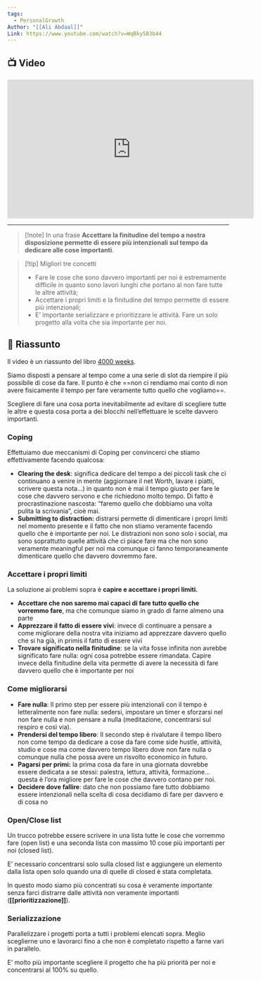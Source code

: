 ```yaml
---
tags:
  - PersonalGrowth
Author: "[[Ali Abdaal]]"
Link: https://www.youtube.com/watch?v=WqBkyS83b44
---
```

## 📺 Video
<div class="iframe-container">
  <iframe width="560" height="315" src="https://www.youtube.com/embed/WqBkyS83b44" title="YouTube video player" frameborder="0" allow="accelerometer; autoplay; clipboard-write; encrypted-media; gyroscope; picture-in-picture" allowfullscreen></iframe>
</div>

---

> [!note] In una frase
> **Accettare la finitudine del tempo a nostra disposizione permette di essere più intenzionali sul tempo da dedicare alle cose importanti**.

> [!tip] Migliori tre concetti
> - Fare le cose che sono davvero importanti per noi è estremamente difficile in quanto sono lavori lunghi che portano al non fare tutte le altre attività;
> - Accettare i propri limiti e la finitudine del tempo permette di essere più intenzionali;
> - E’ importante serializzare e prioritizzare le attività. Fare un solo progetto alla volta che sia importante per noi.

## 📒 Riassunto

Il video è un riassunto del libro [4000 weeks](https://www.amazon.it/Four-Thousand-Weeks-Management-Mortals/dp/0374159122).

Siamo disposti a pensare al tempo come a una serie di slot da riempire il più possibile di cose da fare.
Il punto è che ==non ci rendiamo mai conto di non avere fisicamente il tempo per fare veramente tutto quello che vogliamo==.

Scegliere di fare una cosa porta inevitabilmente ad evitare di scegliere tutte le altre e questa cosa porta a dei blocchi nell’effettuare le scelte davvero importanti.

### Coping

Effettuiamo due meccanismi di Coping per convincerci che stiamo effettivamente facendo qualcosa:

- **Clearing the desk**: significa dedicare del tempo a dei piccoli task che ci continuano a venire in mente (aggiornare il net Worth, lavare i piatti, scrivere questa nota…) in quanto non è mai il tempo giusto per fare le cose che davvero servono e che richiedono molto tempo. Di fatto è procrastinazione nascosta: “faremo quello che dobbiamo una volta pulita la scrivania”, cioè mai.
- **Submitting to distraction:** distrarsi permette di dimenticare i propri limiti nel momento presente e il fatto che non stiamo veramente facendo quello che è importante per noi. Le distrazioni non sono solo i social, ma sono soprattutto quelle attività che ci piace fare ma che non sono veramente meaningful per noi ma comunque ci fanno temporaneamente dimenticare quello che davvero dovremmo fare.

### Accettare i propri limiti

La soluzione ai problemi sopra è **capire e accettare i propri limiti.**

- **Accettare che non saremo mai capaci di fare tutto quello che vorremmo fare**, ma che comunque siamo in grado di farne almeno una parte
- **Apprezzare il fatto di essere vivi**: invece di continuare a pensare a come migliorare della nostra vita iniziamo ad apprezzare davvero quello che si ha già, in primis il fatto di essere vivi
- **Trovare significato nella finitudine**: se la vita fosse infinita non avrebbe significato fare nulla: ogni cosa potrebbe essere rimandata. Capire invece della finitudine della vita permette di avere la necessità di fare davvero quello che è importante per noi

### Come migliorarsi

- **Fare nulla**: Il primo step per essere più intenzionali con il tempo è letteralmente non fare nulla: sedersi, impostare un timer e sforzarsi nel non fare nulla e non pensare a nulla (meditazione, concentrarsi sul respiro e così via).
- **Prendersi del tempo libero**: Il secondo step è rivalutare il tempo libero non come tempo da dedicare a cose da fare come side hustle, attività, studio e cose ma come davvero tempo libero dove non fare nulla o comunque nulla che possa avere un risvolto economico in futuro.
- **Pagarsi per primi:** la prima cosa da fare in una giornata dovrebbe essere dedicata a se stessi: palestra, lettura, attività, formazione… questa è l’ora migliore per fare le cose che davvero contano per noi.
- **Decidere dove fallire**: dato che non possiamo fare tutto dobbiamo essere intenzionali nella scelta di cosa decidiamo di fare per davvero e di cosa no

### Open/Close list

Un trucco potrebbe essere scrivere in una lista tutte le cose che vorremmo fare (open list) e una seconda lista con massimo 10 cose più importanti per noi (closed list).

E’ necessario concentrarsi solo sulla closed list e aggiungere un elemento dalla lista open solo quando una di quelle di closed è stata completata.

In questo modo siamo più concentrati su cosa è veramente importante senza farci distrarre dalle attività non veramente importanti (**[[prioritizzazione]]**).

### Serializzazione

Parallelizzare i progetti porta a tutti i problemi elencati sopra. Meglio sceglierne uno e lavorarci fino a che non è completato rispetto a farne vari in parallelo.

E’ molto più importante scegliere il progetto che ha più priorità per noi e concentrarsi al 100% su quello.